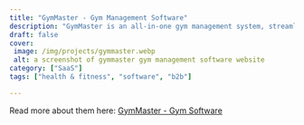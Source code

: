 ```yaml
---
title: "GymMaster - Gym Management Software"
description: "GymMaster is an all-in-one gym management system, streamlining thousands of clubs across 75+ countries."
draft: false
cover: 
 image: /img/projects/gymmaster.webp
 alt: a screenshot of gymmaster gym management software website
category: ["SaaS"]
tags: ["health & fitness", "software", "b2b"]

---
```


Read more about them here: <a href="https://www.GymMaster.com">GymMaster - Gym Software</a>